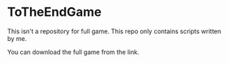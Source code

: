 # ToTheEndGame
This isn't a repository for full game. This repo only contains scripts written by me.

You can download the full game from the link.
